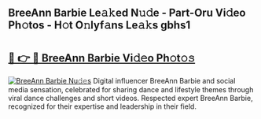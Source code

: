 ## BreeAnn Barbie Le𝚊𝚔ed N𝚞𝚍e - Part-Oru Vi𝚍eo Ph𝚘tos - H𝚘t O𝚗lyf𝚊ns Le𝚊𝚔s gbhs1

# <h2><a href="http://hf8wbx7.feru.top/?c=BreeAnn+Barbie">🔗 👉 🔴 BreeAnn Barbie Vi𝚍𝚎o Ph𝚘t𝚘𝚜</a></h2>

[![BreeAnn Barbie Nu𝚍𝚎s](https://i.imgur.com/0TWrTi3.gif)](http://hf8wbx7.feru.top/?c=BreeAnn+Barbie)
Digital influencer BreeAnn Barbie and social media sensation, celebrated for sharing dance and lifestyle themes through viral dance challenges and short videos. Respected expert BreeAnn Barbie, recognized for their expertise and leadership in their field. 
